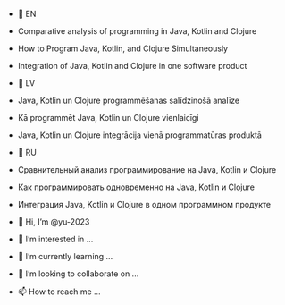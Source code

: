 
- 💞️ EN
- Comparative analysis of programming in Java, Kotlin and Clojure
- How to Program Java, Kotlin, and Clojure Simultaneously
- Integration of Java, Kotlin and Clojure in one software product

- 💞️ LV
- Java, Kotlin un Clojure programmēšanas salīdzinošā analīze
- Kā programmēt Java, Kotlin un Clojure vienlaicīgi
- Java, Kotlin un Clojure integrācija vienā programmatūras produktā

- 💞️ RU
- Сравнительный анализ программирование на Java, Kotlin и Clojure
- Как программировать одновременно на Java, Kotlin и Clojure
- Интеграция Java, Kotlin и Clojure в одном программном продукте

- 👋 Hi, I’m @yu-2023
- 👀 I’m interested in ...
- 🌱 I’m currently learning ...
- 💞️ I’m looking to collaborate on ...
- 📫 How to reach me ...

<!---
yu-2023/yu-2023 is a ✨ special ✨ repository because its `README.md` (this file) appears on your GitHub profile.
You can click the Preview link to take a look at your changes.
--->
